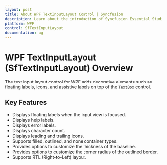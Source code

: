 ```yaml
---
layout: post
title: About WPF TextInputLayout Control | Syncfusion
description: Learn about the introduction of Syncfusion Essential Studio WPF TextInputLayout (SfTextInputLayout) control, its elements and more.
platform: WPF
control: SfTextInputLayout
documentation: ug
---
```


# WPF TextInputLayout (SfTextInputLayout) Overview

The text input layout control for WPF adds decorative elements such as floating labels, icons, and assistive labels on top of the [`TextBox`](https://docs.microsoft.com/en-us/dotnet/api/system.windows.controls.textbox) control.

## Key Features

- Displays floating labels when the input view is focused.
- Displays help labels.
- Displays error labels.
- Displays character count.
- Displays leading and trailing icons.
- Supports filled, outlined, and none container types.
- Provides options to customize the thickness of the baseline.
- Provides options to customize the corner radius of the outlined border.
- Supports RTL (Right-to-Left) layout.
